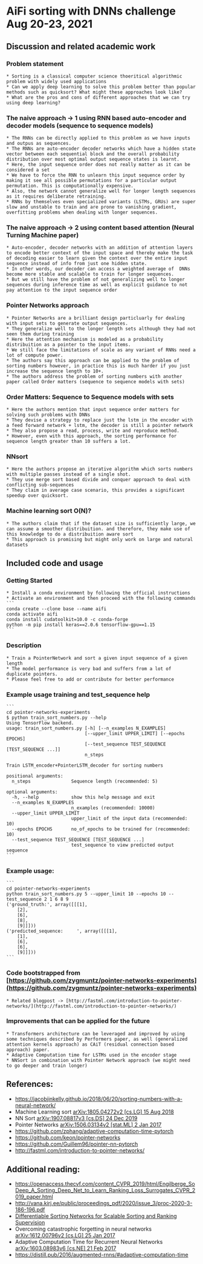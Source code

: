 # AiFi sorting with DNNs challenge Aug 20-23, 2021
## Discussion and related academic work
### Problem statement
    * Sorting is a classical computer science thoeritical algorithmic problem with widely used applications
    * Can we apply deep learning to solve this problem better than popular methods such as quicksort? What might these approaches look like?
    * What are the pros and cons of different approaches that we can try using deep learning?
### The naive approach -> 1 using RNN based auto-encoder and decoder models (sequence to sequence models)
    * The RNNs can be directly applied to this problem as we have inputs and outpus as sequences.
    * The RNNs are auto-encoder decoder networks which have a hidden state vector between each sequential block and the overall probability distribution over most optimal output sequence states is learnt.
    * Here, the input sequence order does not really matter as it can be considered a set
    * We have to force the RNN to unlearn this input sequence order by making it see all possible permutations for a particular output permutation. This is computationally expensive.
    * Also, the network cannot generalize well for longer length sequences as it requires deliberate retraining.
    * RNNs by themselves even specialized variants (LSTMs, GRUs) are super slow and unstable to train and are prone to vanishing gradient, overfitting problems when dealing with longer sequences.
### The naive approach -> 2 using content based attention (Neural Turning Machine paper)
    * Auto-encoder, decoder networks with an addition of attention layers to encode better context of the input space and thereby make the task of decoding easier to learn given the context over the entire input sequence instead of info from just one hidden state.
    * In other words, our decoder can access a weighted average of  DNNs become more stable and scalable to train for longer sequences.
    * But we still have the problem of not generalizing well to longer sequences during inference time as well as explicit guidance to not pay attention to the input sequence order
### Pointer Networks approach
    * Pointer Networks are a brilliant design particluarly for dealing with input sets to generate output sequences.
    * They generalize well to the longer length sets although they had not seen them during training
    * Here the attention mechanism is modeled as a probability distribuition as a pointer to the input items.
    * We still face the limitations of scale as any variant of RNNs need a lot of compute power.
    * The authors say this approach can be applied to the problem of sorting numbers however, in practice this is much harder if you just increase the sequence length to 10+.
    * The authors address the problem of sorting numbers with another paper called Order matters (sequence to sequence models with sets)
### Order Matters: Sequence to Sequence models with sets
    * Here the authors mention that input sequence order matters for solving such problems with DNNs
    * They devise a strategy to replace just the lstm in the encoder with a feed forward network + lstm, the decoder is still a pointer network
    * They also propose a read, process, write and reproduce method.
    * However, even with this approach, the sorting performance for sequence length greater than 10 suffers a lot.
### NNsort
    * Here the authors propose an iterative algorithm which sorts numbers with multiple passes instead of a single shot.
    * They use merge sort based divide and conquer approach to deal with conflicting sub-sequences
    * They claim in average case scenario, this provides a significant speedup over quicksort.
### Machine learning sort O(N)?
    * The authors claim that if the dataset size is sufficiently large, we can assume a smoother distribuition. and therefore, they make use of this knowledge to do a distribuition aware sort
    * This approach is promising but might only work on large and natural datasets

## Included code and usage
### Getting Started
    * Install a conda environment by following the official instructions
    * Activate an environment and then proceed with the following commands
    ```
    conda create --clone base --name aifi
    conda activate aifi
    conda install cudatoolkit=10.0 -c conda-forge
    python -m pip install keras==2.0.6 tensorflow-gpu==1.15
    ```

### Description
    * Train a PointerNetwork and sort a given input sequence of a given length
    * The model performance is very bad and suffers from a lot of duplicate pointers.
    * Please feel free to add or contribute for better performance


### Example usage training and test_sequence help
    ```
    cd pointer-networks-experiments
    $ python train_sort_numbers.py --help
    Using TensorFlow backend.
    usage: train_sort_numbers.py [-h] [--n_examples N_EXAMPLES]
                                 [--upper_limit UPPER_LIMIT] [--epochs EPOCHS]
                                 [--test_sequence TEST_SEQUENCE [TEST_SEQUENCE ...]]
                                 n_steps

    Train LSTM_encoder+PointerLSTM_decoder for sorting numbers

    positional arguments:
      n_steps               Sequence length (recommended: 5)

    optional arguments:
      -h, --help            show this help message and exit
      --n_examples N_EXAMPLES
                            n_examples (recommended: 10000)
      --upper_limit UPPER_LIMIT
                            upper_limit of the input data (recommended: 10)
      --epochs EPOCHS       no_of_epochs to be trained for (recommended: 10)
      --test_sequence TEST_SEQUENCE [TEST_SEQUENCE ...]
                            test_sequence to view predicted output sequence
    ```

### Example usage:
    ```
    cd pointer-networks-experiments
    python train_sort_numbers.py 5 --upper_limit 10 --epochs 10 --test_sequence 2 1 6 8 9
    ('ground_truth:', array([[[1],
        [2],
        [6],
        [8],
        [9]]]))
    ('predicted_sequence:     ', array([[[1],
        [1],
        [6],
        [6],
        [9]]]))
    ```

### Code bootstrapped from [https://github.com/zygmuntz/pointer-networks-experiments](https://github.com/zygmuntz/pointer-networks-experiments)
    * Related blogpost -> [http://fastml.com/introduction-to-pointer-networks/](http://fastml.com/introduction-to-pointer-networks/)

### Improvements that can be applied for the future
    * Transformers architecture can be leveraged and improved by using some techniques described by Performers paper, as well (generalized attention kernels approach) as CAiT (residual connection based approach) paper.
    * Adaptive Computation time for LSTMs used in the encoder stage
    * NNSort in combination with Pointer Network approach (we might need to go deeper and train longer)

## References:
* https://jacobjinkelly.github.io/2018/06/20/sorting-numbers-with-a-neural-network/
* Machine Learning sort [arXiv:1805.04272v2 [cs.LG] 15 Aug 2018](https://arxiv.org/pdf/1805.04272.pdf)
* NN Sort [arXiv:1907.08817v3 [cs.DS] 24 Dec 2019](https://arxiv.org/pdf/1907.08817.pdf)
* Pointer Networks [arXiv:1506.03134v2 [stat.ML] 2 Jan 2017](https://arxiv.org/pdf/1506.03134.pdf)
* https://github.com/zphang/adaptive-computation-time-pytorch
* https://github.com/keon/pointer-networks
* https://github.com/Guillem96/pointer-nn-pytorch
* http://fastml.com/introduction-to-pointer-networks/

## Additional reading:
* https://openaccess.thecvf.com/content_CVPR_2019/html/Engilberge_SoDeep_A_Sorting_Deep_Net_to_Learn_Ranking_Loss_Surrogates_CVPR_2019_paper.html
* http://vana.kirj.ee/public/proceedings_pdf/2020/issue_3/proc-2020-3-186-196.pdf
* [Differentiable Sorting Networks for Scalable Sorting and Ranking Supervision](https://arxiv.org/pdf/2105.04019.pdf)
* Overcoming catastrophic forgetting in neural networks [arXiv:1612.00796v2 [cs.LG] 25 Jan 2017](https://arxiv.org/pdf/1612.00796.pdf)
* Adaptive Computation Time for Recurrent Neural Networks [arXiv:1603.08983v6 [cs.NE] 21 Feb 2017](https://arxiv.org/pdf/1603.08983.pdf)
* https://distill.pub/2016/augmented-rnns/#adaptive-computation-time